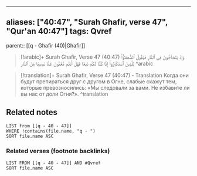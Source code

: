 
---
aliases: ["40:47", "Surah Ghafir, verse 47", "Qur'an 40:47"]
tags: Qvref
---

parent:: [[q - Ghafir (40)|Ghafir]]

> [!arabic]+ Surah Ghafir, Verse 47 (40:47)
> <span class="quran-arabic">وَإِذْ يَتَحَآجُّونَ فِى ٱلنَّارِ فَيَقُولُ ٱلضُّعَفَـٰٓؤُا۟ لِلَّذِينَ ٱسْتَكْبَرُوٓا۟ إِنَّا كُنَّا لَكُمْ تَبَعًا فَهَلْ أَنتُم مُّغْنُونَ عَنَّا نَصِيبًا مِّنَ ٱلنَّارِ</span>
^arabic

> [!translation]+ Surah Ghafir, Verse 47 (40:47) - Translation
> Когда они будут препираться друг с другом в Огне, слабые скажут тем, которые превозносились: «Мы следовали за вами. Не избавите ли вы нас от доли Огня?».
^translation



## Related notes
```dataview
LIST from [[q - 40 - 47]]
WHERE !contains(file.name, "q - ")
SORT file.name ASC
```

### Related verses (footnote backlinks)
```dataview
LIST FROM [[q - 40 - 47]] AND #Qvref
SORT file.name ASC
```

